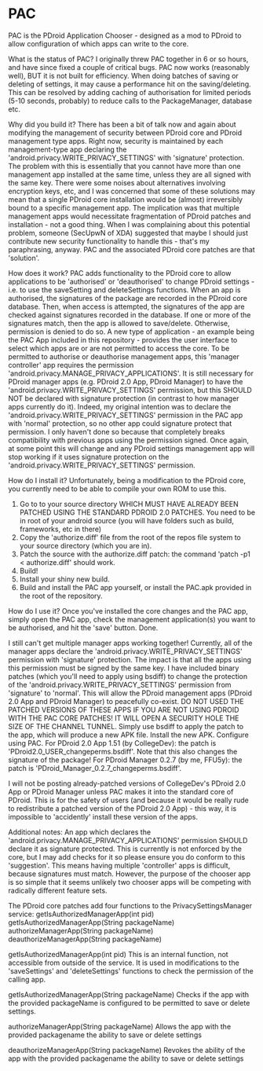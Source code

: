PAC
===

PAC is the PDroid Application Chooser - designed as a mod to PDroid to allow configuration of which apps can write to the core.

What is the status of PAC?
I originally threw PAC together in 6 or so hours, and have since fixed a couple of critical bugs. PAC now works (reasonably well), BUT it is not built for efficiency. When doing batches of saving or deleting of settings, it may cause a performance hit on the saving/deleting. This can be resolved by adding caching of authorisation for limited periods (5-10 seconds, probably) to reduce calls to the PackageManager, database etc. 

Why did you build it?
There has been a bit of talk now and again about modifying the management of security between PDroid core and PDroid management type apps. Right now, security is maintained by each management-type app declaring the 'android.privacy.WRITE_PRIVACY_SETTINGS' with 'signature' protection. The problem with this is essentially that you cannot have more than one management app installed at the same time, unless they are all signed with the same key. There were some noises about alternatives involving encryption keys, etc, and I was concerned that some of these solutions may mean that a single PDroid core installation would be (almost) irreversibly bound to a specific management app. The implication was that multiple management apps would necessitate fragmentation of PDroid patches and installation - not a good thing. When I was complaining about this potential problem, someone (SecUpwN of XDA) suggested that maybe I should just contribute new security functionality to handle this - that's my paraphrasing, anyway. PAC and the associated PDroid core patches are that 'solution'. 

How does it work?
PAC adds functionality to the PDroid core to allow applications to be 'authorised' or 'deauthorised' to change PDroid settings - i.e. to use the saveSetting and deleteSettings functions.
When an app is authorised, the signatures of the package are recorded in the PDroid core database. Then, when access is attempted, the signatures of the app are checked against signatures recorded in the database. If one or more of the signatures match, then the app is allowed to save/delete. Otherwise, permission is denied to do so.
A new type of application - an example being the PAC App included in this repository - provides the user interface to select which apps are or are not permitted to access the core. To be permitted to authorise or deauthorise management apps, this 'manager controller' app requires the permission 'android.privacy.MANAGE_PRIVACY_APPLICATIONS'.
It is still necessary for PDroid manager apps (e.g. PDroid 2.0 App, PDroid Manager) to have the 'android.privacy.WRITE_PRIVACY_SETTINGS' permission, but this SHOULD NOT be declared with signature protection (in contrast to how manager apps currently do it). Indeed, my original intention was to declare the 'android.privacy.WRITE_PRIVACY_SETTINGS' permission in the PAC app with 'normal' protection, so no other app could signature protect that permission. I only haven't done so because that completely breaks compatibility with previous apps using the permission signed. Once again, at some point this will change and any PDroid settings management app will stop working if it uses signature protection on the 'android.privacy.WRITE_PRIVACY_SETTINGS' permission.

How do I install it?
Unfortunately, being a modification to the PDroid core, you currently need to be able to compile your own ROM to use this.
1. Go to to your source directory WHICH MUST HAVE ALREADY BEEN PATCHED USING THE STANDARD PDROID 2.0 PATCHES. You need to be in root of your android source (you will have folders such as build, frameworks, etc in there)
2. Copy the 'authorize.diff' file from the root of the repos file system to your source directory (which you are in). 
3. Patch the source with the authorize.diff patch: the command 'patch -p1 < authorize.diff' should work.
4. Build!
5. Install your shiny new build.
6. Build and install the PAC app yourself, or install the PAC.apk provided in the root of the repository.

How do I use it?
Once you've installed the core changes and the PAC app, simply open the PAC app, check the management application(s) you want to be authorised, and hit the 'save' button. Done. 

I still can't get multiple manager apps working together!
Currently, all of the manager apps declare the 'android.privacy.WRITE_PRIVACY_SETTINGS' permission with 'signature' protection. The impact is that all the apps using this permission must be signed by the same key.
I have included binary patches (which you'll need to apply using bsdiff) to change the protection of the 'android.privacy.WRITE_PRIVACY_SETTINGS' permission from 'signature' to 'normal'. This will allow the PDroid management apps (PDroid 2.0 App and PDroid Manager) to peacefully co-exist. DO NOT USED THE PATCHED VERSIONS OF THESE APPS IF YOU ARE NOT USING PDROID WITH THE PAC CORE PATCHES! IT WILL OPEN A SECURITY HOLE THE SIZE OF THE CHANNEL TUNNEL.
Simply use bsdiff to apply the patch to the app, which will produce a new APK file. Install the new APK. Configure using PAC.
For PDroid 2.0 App 1.51 (by CollegeDev): the patch is 'PDroid2.0_USER_changeperms.bsdiff'. Note that this also changes the signature of the package!
For PDroid Manager 0.2.7 (by me, FFU5y): the patch is 'PDroid_Manager_0.2.7_changeperms.bsdiff'.

I will not be posting already-patched versions of CollegeDev's PDroid 2.0 App or PDroid Manager unless PAC makes it into the standard core of PDroid. This is for the safety of users (and because it would be really rude to redistribute a patched version of the PDroid 2.0 App) - this way, it is impossible to 'accidently' install these version of the apps.  

Additional notes:
An app which declares the 'android.privacy.MANAGE_PRIVACY_APPLICATIONS' permission SHOULD declare it as signature protected. This is currently is not enforced by the core, but I may add checks for it so please ensure you do conform to this 'suggestion'. This means having multiple 'controller' apps is difficult, because signatures must match. However, the purpose of the chooser app is so simple that it seems unlikely two chooser apps will be competing with radically different feature sets.
    

The PDroid core patches add four functions to the PrivacySettingsManager service:
getIsAuthorizedManagerApp(int pid)
getIsAuthorizedManagerApp(String packageName)
authorizeManagerApp(String packageName)
deauthorizeManagerApp(String packageName)


getIsAuthorizedManagerApp(int pid)
This is an internal function, not accessible from outside of the service. It is used in modifications to the 'saveSettings' and 'deleteSettings' functions to check the permission of the calling app.

getIsAuthorizedManagerApp(String packageName)
Checks if the app with the provided packageName is configured to be permitted to save or delete settings.

authorizeManagerApp(String packageName)
Allows the app with the provided packagename the ability to save or delete settings

deauthorizeManagerApp(String packageName)
Revokes the ability of the app with the provided packagename the ability to save or delete settings